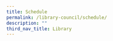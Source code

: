 ```yaml
---
title: Schedule
permalink: /library-council/schedule/
description: ""
third_nav_title: Library
---
```

